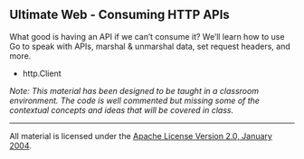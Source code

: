 ## Ultimate Web - Consuming HTTP APIs
What good is having an API if we can’t consume it? We’ll learn how to use Go to speak with APIs, marshal & unmarshal data, set request headers, and more.

* http.Client

*Note: This material has been designed to be taught in a classroom environment. The code is well commented but missing some of the contextual concepts and ideas that will be covered in class.*

___
All material is licensed under the [Apache License Version 2.0, January 2004](http://www.apache.org/licenses/LICENSE-2.0).
